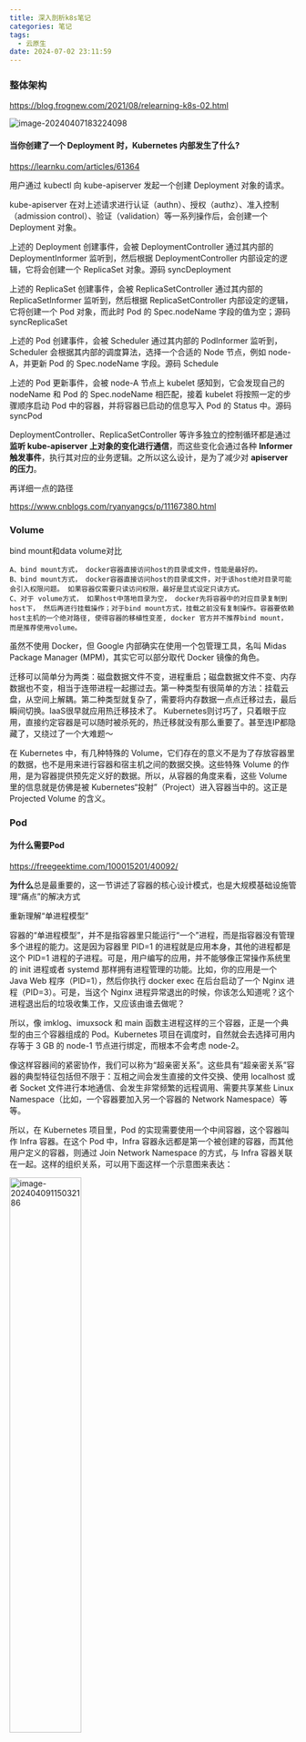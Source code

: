 ```yaml
---
title: 深入剖析k8s笔记
categories: 笔记
tags:
  - 云原生
date: 2024-07-02 23:11:59
---
```

### 整体架构

https://blog.frognew.com/2021/08/relearning-k8s-02.html

![image-20240407183224098](https://raw.githubusercontent.com/Lunaticsky-tql/blog_articles/main/深入剖析k8s笔记/20240702231149380463_679_image-20240407183224098.png)

#### 当你创建了一个 Deployment 时，Kubernetes 内部发生了什么?

https://learnku.com/articles/61364

用户通过 kubectl 向 kube-apiserver 发起一个创建 Deployment 对象的请求。

kube-apiserver 在对上述请求进行认证（authn）、授权（authz）、准入控制（admission control）、验证（validation）等一系列操作后，会创建一个 Deployment 对象。

上述的 Deployment 创建事件，会被 DeploymentController 通过其内部的 DeploymentInformer 监听到，然后根据 DeploymentController 内部设定的逻辑，它将会创建一个 ReplicaSet 对象。源码 syncDeployment

上述的 ReplicaSet 创建事件，会被 ReplicaSetController 通过其内部的 ReplicaSetInformer 监听到，然后根据 ReplicaSetController 内部设定的逻辑，它将创建一个 Pod 对象，而此时 Pod 的 Spec.nodeName 字段的值为空；源码 syncReplicaSet

上述的 Pod 创建事件，会被 Scheduler 通过其内部的 PodInformer 监听到，Scheduler 会根据其内部的调度算法，选择一个合适的 Node 节点，例如 node-A，并更新 Pod 的 Spec.nodeName 字段。源码 Schedule

上述的 Pod 更新事件，会被 node-A 节点上 kubelet 感知到，它会发现自己的 nodeName 和 Pod 的 Spec.nodeName 相匹配，接着 kubelet 将按照一定的步骤顺序启动 Pod 中的容器，并将容器已启动的信息写入 Pod 的 Status 中。源码 syncPod

DeploymentController、ReplicaSetController 等许多独立的控制循环都是通过**监听 kube-apiserver 上对象的变化进行通信**，而这些变化会通过各种 **Informer 触发事件**，执行其对应的业务逻辑。之所以这么设计，是为了减少对 **apiserver 的压力**。

再详细一点的路径

https://www.cnblogs.com/ryanyangcs/p/11167380.html

### Volume

bind mount和data volume对比

    A、bind mount方式， docker容器直接访问host的目录或文件，性能是最好的。
    B、bind mount方式， docker容器直接访问host的目录或文件，对于该host绝对目录可能会引入权限问题。 如果容器仅需要只读访问权限，最好是显式设定只读方式。
    C、对于 volume方式， 如果host中落地目录为空， docker先将容器中的对应目录复制到host下， 然后再进行挂载操作；对于bind mount方式，挂载之前没有复制操作。容器要依赖host主机的一个绝对路径, 使得容器的移植性变差, docker 官方并不推荐bind mount， 而是推荐使用volume。

虽然不使用 Docker，但 Google 内部确实在使用一个包管理工具，名叫 Midas Package Manager (MPM)，其实它可以部分取代 Docker 镜像的角色。

迁移可以简单分为两类：磁盘数据文件不变，进程重启；磁盘数据文件不变、内存数据也不变，相当于连带进程一起挪过去。第一种类型有很简单的方法：挂载云盘，从空间上解耦。第二种类型就复杂了，需要将内存数据一点点迁移过去，最后瞬间切换。IaaS很早就应用热迁移技术了。 Kubernetes则讨巧了，只着眼于应用，直接约定容器是可以随时被杀死的，热迁移就没有那么重要了。甚至连IP都隐藏了，又绕过了一个大难题～

在 Kubernetes 中，有几种特殊的 Volume，它们存在的意义不是为了存放容器里的数据，也不是用来进行容器和宿主机之间的数据交换。这些特殊 Volume 的作用，是为容器提供预先定义好的数据。所以，从容器的角度来看，这些 Volume 里的信息就是仿佛是被 Kubernetes“投射”（Project）进入容器当中的。这正是 Projected Volume 的含义。

### Pod

#### 为什么需要Pod

https://freegeektime.com/100015201/40092/

**为什么**总是最重要的，这一节讲述了容器的核心设计模式，也是大规模基础设施管理“痛点”的解决方式

重新理解“单进程模型”

容器的“单进程模型”，并不是指容器里只能运行“一个”进程，而是指容器没有管理多个进程的能力。这是因为容器里 PID=1 的进程就是应用本身，其他的进程都是这个 PID=1 进程的子进程。可是，用户编写的应用，并不能够像正常操作系统里的 init 进程或者 systemd 那样拥有进程管理的功能。比如，你的应用是一个 Java Web 程序（PID=1），然后你执行 docker exec 在后台启动了一个 Nginx 进程（PID=3）。可是，当这个 Nginx 进程异常退出的时候，你该怎么知道呢？这个进程退出后的垃圾收集工作，又应该由谁去做呢？

所以，像 imklog、imuxsock 和 main 函数主进程这样的三个容器，正是一个典型的由三个容器组成的 Pod。Kubernetes 项目在调度时，自然就会去选择可用内存等于 3 GB 的 node-1 节点进行绑定，而根本不会考虑 node-2。

像这样容器间的紧密协作，我们可以称为“超亲密关系”。这些具有“超亲密关系”容器的典型特征包括但不限于：互相之间会发生直接的文件交换、使用 localhost 或者 Socket 文件进行本地通信、会发生非常频繁的远程调用、需要共享某些 Linux Namespace（比如，一个容器要加入另一个容器的 Network Namespace）等等。

所以，在 Kubernetes 项目里，Pod 的实现需要使用一个中间容器，这个容器叫作 Infra 容器。在这个 Pod 中，Infra 容器永远都是第一个被创建的容器，而其他用户定义的容器，则通过 Join Network Namespace 的方式，与 Infra 容器关联在一起。这样的组织关系，可以用下面这样一个示意图来表达：

<img src="https://raw.githubusercontent.com/Lunaticsky-tql/blog_articles/main/深入剖析k8s笔记/20240702231154886419_779_image-20240409115032186.png" alt="image-20240409115032186" width="50%" height="50%" />

对于 Pod 里的容器 A 和容器 B 来说：

它们可以直接使用 localhost 进行通信；

它们看到的网络设备跟 Infra 容器看到的完全一样；

一个 Pod 只有一个 IP 地址，也就是这个 Pod 的 Network Namespace 对应的 IP 地址；

当然，其他的所有网络资源，都是一个 Pod 一份，并且被该 Pod 中的所有容器共享；

Pod 的生命周期只跟 Infra 容器一致，而与容器 A 和 B 无关。

#### Pod理解

Pod 看成传统环境里的“机器”、把容器看作是运行在这个“机器”里的“用户程序”，那么很多关于 Pod 对象的设计就非常容易理解了

凡是调度、网络、存储，以及安全相关的属性，基本上是 Pod 级别的。

这些属性的共同特征是，它们描述的是“机器”这个整体，而不是里面运行的“程序”。比如，配置这个“机器”的网卡（即：Pod 的网络定义），配置这个“机器”的磁盘（即：Pod 的存储定义），配置这个“机器”的防火墙（即：Pod 的安全定义）。更不用说，这台“机器”运行在哪个服务器之上（即：Pod 的调度）。

凡是跟容器的 Linux Namespace 相关的属性，也一定是 Pod 级别的。这个原因也很容易理解：Pod 的设计，就是要让它里面的容器尽可能多地共享 Linux Namespace，仅保留必要的隔离和限制能力。这样，Pod 模拟出的效果，就跟虚拟机里程序间的关系非常类似了。

```
shareProcessNamespace: true
```

这就意味着这个 Pod 里的容器要共享 PID Namespace。

**Pod，实际上是在扮演传统基础设施里“虚拟机”的角色；而容器，则是这个虚拟机里运行的用户程序。**

> 注意：Pod 这个概念，提供的是一种编排思想，而不是具体的技术方案。所以，如果愿意的话，你完全可以使用虚拟机来作为 Pod 的实现，然后把用户容器都运行在这个虚拟机里。比如，Mirantis 公司的virtlet 项目就在干这个事情。甚至，你可以去实现一个带有 Init 进程的容器项目，来模拟传统应用的运行方式。这些工作，在 Kubernetes 中都是非常轻松的，也是我们后面讲解 CRI 时会提到的内容。

#### pod生命周期

Pod 生命周期的变化，主要体现在 Pod API 对象的 Status 部分，这是它除了 Metadata 和 Spec 之外的第三个重要字段。其中，pod.status.phase，就是 Pod 的当前状态，它有如下几种可能的情况：

Pending。这个状态意味着，Pod 的 YAML 文件已经提交给了 Kubernetes，API 对象已经被创建并保存在 Etcd 当中。但是，这个 Pod 里有些容器因为某种原因而不能被顺利创建。比如，调度不成功。

Running。这个状态下，Pod 已经调度成功，跟一个具体的节点绑定。它包含的容器都已经创建成功，并且至少有一个正在运行中。

Succeeded。这个状态意味着，Pod 里的所有容器都正常运行完毕，并且已经退出了。这种情况在运行一次性任务时最为常见。

Failed。这个状态下，Pod 里至少有一个容器以不正常的状态（非 0 的返回码）退出。这个状态的出现，意味着你得想办法 Debug 这个容器的应用，比如查看 Pod 的 Events 和日志。

Unknown。这是一个异常状态，意味着 Pod 的状态不能持续地被 kubelet 汇报给 kube-apiserver，这很有可能是主从节点（Master 和 Kubelet）间的通信出现了问题。

#### 静态Pod

**静态 Pod** 在指定的节点上由 kubelet 守护进程直接管理，不需要 [API 服务器](https://kubernetes.io/zh-cn/docs/concepts/overview/components/#kube-apiserver)监管。 与由控制面管理的 Pod（例如，[Deployment](https://kubernetes.io/zh-cn/docs/concepts/workloads/controllers/deployment/)） 不同；kubelet 监视每个静态 Pod（在它失败之后重新启动）。

### Deployment

Kubernate控制器模型

1. Deployment控制器从Etcd中获取到所有携带了“app：nginx”标签的Pod，然后统计它们的数量，这就是实际状态；

2. Deployment对象的Replicas字段的值就是期望状态;

3. Deployment控制器将两个状态做比较，然后根据比较结果，确定是创建Pod，还是删除已有的Pod（具体如何操作Pod对象，我会在下一篇文章详细介绍)。

类似 Deployment 这样的一个控制器，实际上都是由上半部分的控制器定义（包括期望状态），加上下半部分的被控制对象的模板组成的。

### ServiceAccount

相信你一定有过这样的想法：我现在有了一个 Pod，我能不能在这个 Pod 里安装一个 Kubernetes 的 Client，这样就可以从容器里直接访问并且操作这个 Kubernetes 的 API 了呢？

这当然是可以的。

不过，你首先要解决 API Server 的授权问题。

Service Account 对象的作用，就是 Kubernetes 系统内置的一种“服务账户”，它是 Kubernetes 进行权限分配的对象。比如，Service Account A，可以只被允许对 Kubernetes API 进行 GET 操作，而 Service Account B，则可以有 Kubernetes API 的所有操作权限。

一旦 Pod 创建完成，容器里的应用就可以直接从这个默认 ServiceAccountToken 的挂载目录里访问到授权信息和文件。这个容器内的路径在 Kubernetes 里是固定的，即：/var/run/secrets/kubernetes.io/serviceaccount ，而这个 Secret 类型的 Volume 里面的内容如下所示：

```
ls /var/run/secrets/kubernetes.io/serviceaccount 
ca.crt namespace token
```

这种把 Kubernetes 客户端以容器的方式运行在集群里，然后使用 default Service Account 自动授权的方式，被称作“InClusterConfig”，也是我最推荐的进行 Kubernetes API 编程的授权方式。

但一定要强调的是，Pod 的恢复过程，永远都是发生在当前节点上，而不会跑到别的节点上去。事实上，一旦一个 Pod 与一个节点（Node）绑定，除非这个绑定发生了变化（`pod.spec.node` 字段被修改），否则它永远都不会离开这个节点。这也就意味着，如果这个宿主机宕机了，这个 Pod 也不会主动迁移到其他节点上去。

而如果你想让 Pod 出现在其他的可用节点上，就必须使用 Deployment 这样的“控制器”来管理 Pod，哪怕你只需要一个 Pod 副本。这就是我在第 12 篇文章《牛刀小试：我的第一个容器化应用》最后给你留的思考题的答案，即一个单 Pod 的 Deployment 与一个 Pod 最主要的区别。

只要 Pod 的 restartPolicy 指定的策略允许重启异常的容器（比如：Always），那么这个 Pod 就会保持 Running 状态，并进行容器重启。否则，Pod 就会进入 Failed 状态 。

对于包含多个容器的 Pod，只有它里面所有的容器都进入异常状态后，Pod 才会进入 Failed 状态。在此之前，Pod 都是 Running 状态。此时，Pod 的 READY 字段会显示正常容器的个数，比如：

对于一个 Deployment 所管理的 Pod，它的 ownerReference 是谁？

所以，这个问题的答案就是：ReplicaSet。

通过这些讲解，你应该了解到：Deployment 实际上是一个两层控制器。首先，它通过 ReplicaSet 的个数来描述应用的版本；然后，它再通过 ReplicaSet 的属性（比如 replicas 的值），来保证 Pod 的副本数量。

### Statefulset

首先，StatefulSet 的控制器直接管理的是 Pod。这是因为，StatefulSet 里的不同 Pod 实例，不再像 ReplicaSet 中那样都是完全一样的，而是有了细微区别的。比如，每个 Pod 的 hostname、名字等都是不同的、携带了编号的。而 StatefulSet 区分这些实例的方式，就是通过在 Pod 的名字里加上事先约定好的编号。

其次，Kubernetes 通过 Headless Service，为这些有编号的 Pod，在 DNS 服务器中生成带有同样编号的 DNS 记录。只要 StatefulSet 能够保证这些 Pod 名字里的编号不变，那么 Service 里类似于` web-0.nginx.default.svc.cluster.local`这样的 DNS 记录也就不会变，而这条记录解析出来的 Pod 的 IP 地址，则会随着后端 Pod 的删除和再创建而自动更新。这当然是 Service 机制本身的能力，不需要 StatefulSet 操心。

> 具体的，怎么定义headless service？
>
> ```yaml
> apiVersion: v1
> kind: Service
> metadata:
>  name: nginx
>  labels:
>  app: nginx
> spec:
>  ports:
>  - port: 80
>  name: web
>  clusterIP: None
>  selector:
>  app: nginx
> ```
>
> clusterIP: None

最后，StatefulSet 还为每一个 Pod 分配并创建一个同样编号的 PVC。这样，Kubernetes 就可以通过 Persistent Volume 机制为这个 PVC 绑定上对应的 PV，从而保证了每一个 Pod 都拥有一个独立的 Volume。

在这种情况下，即使 Pod 被删除，它所对应的 PVC 和 PV 依然会保留下来。所以当这个 Pod 被重新创建出来之后，Kubernetes 会为它找到同样编号的 PVC，挂载这个 PVC 对应的 Volume，从而获取到以前保存在 Volume 里的数据。

/var 包括系统运行时要改变的数据。其中包括每个系统是特定的，即不能够与其他计算机共享的目录，如/var/log，/var/lock，/var/run。有些目录还是可以与其他系统共享，如/var/mail, /var/cache/man,  /var/cache/fonts,/var/spool/news。var目录存在的目的是把usr目录在运行过程中需要更改的文件或者临时生成的文件及目录提取出来，由此可以使usr目录挂载为只读的方式。隐含要求var目录必须挂载为可以读写的方式。

### Sidecar工作示例

我们现在有一个 Java Web 应用的 WAR 包，它需要被放在 Tomcat 的 webapps 目录下运行起来。

假如，你现在只能用 Docker 来做这件事情，那该如何处理这个组合关系呢？

一种方法是，把 WAR 包直接放在 Tomcat 镜像的 webapps 目录下，做成一个新的镜像运行起来。可是，这时候，如果你要更新 WAR 包的内容，或者要升级 Tomcat 镜像，就要重新制作一个新的发布镜像，非常麻烦。

另一种方法是，你压根儿不管 WAR 包，永远只发布一个 Tomcat 容器。不过，这个容器的 webapps 目录，就必须声明一个 hostPath 类型的 Volume，从而把宿主机上的 WAR 包挂载进 Tomcat 容器当中运行起来。不过，这样你就必须要解决一个问题，即：如何让每一台宿主机，都预先准备好这个存储有 WAR 包的目录呢？这样来看，你只能独立维护一套分布式存储系统了。

实际上，有了 Pod 之后，这样的问题就很容易解决了。我们可以把 WAR 包和 Tomcat 分别做成镜像，然后把它们作为一个 Pod 里的两个容器“组合”在一起。这个 Pod 的配置文件如下所示：

```yaml
apiVersion: v1
kind: Pod
metadata:
 name: javaweb-2
spec:
 initContainers:
- image: geektime/sample:v2
 name: war
 command: ["cp", "/sample.war", "/app"]
 volumeMounts:
- mountPath: /app
 name: app-volume
 containers:
- image: geektime/tomcat:7.0
 name: tomcat
 command: ["sh","-c","/root/apache-tomcat-7.0.42-v2/bin/start.sh"]
 volumeMounts:
- mountPath: /root/apache-tomcat-7.0.42-v2/webapps
 name: app-volume
 ports:
- containerPort: 8080
 hostPort: 8001 
 volumes:
- name: app-volume
 emptyDir: {}
```



在这个 Pod 中，我们定义了两个容器，第一个容器使用的镜像是 geektime/sample:v2，这个镜像里只有一个 WAR 包（sample.war）放在根目录下。而第二个容器则使用的是一个标准的 Tomcat 镜像。

不过，你可能已经注意到，WAR 包容器的类型不再是一个普通容器，而是一个 Init Container 类型的容器。

在 Pod 中，所有 Init Container 定义的容器，都会比 spec.containers 定义的用户容器先启动。并且，Init Container 容器会按顺序逐一启动，而直到它们都启动并且退出了，用户容器才会启动。

所以，这个 Init Container 类型的 WAR 包容器启动后，我执行了一句"cp /sample.war /app"，把应用的 WAR 包拷贝到 /app 目录下，然后退出。

而后这个 /app 目录，就挂载了一个名叫 app-volume 的 Volume。

接下来就很关键了。Tomcat 容器，同样声明了挂载 app-volume 到自己的 webapps 目录下。

所以，等 Tomcat 容器启动时，它的 webapps 目录下就一定会存在 sample.war 文件：这个文件正是 WAR 包容器启动时拷贝到这个 Volume 里面的，而这个 Volume 是被这两个容器共享的。

像这样，我们就用一种“组合”方式，解决了 WAR 包与 Tomcat 容器之间耦合关系的问题。

实际上，这个所谓的“组合”操作，正是容器设计模式里最常用的一种模式，它的名字叫：sidecar。

顾名思义，sidecar 指的就是我们可以在一个 Pod 中，启动一个辅助容器，来完成一些独立于主进程（主容器）之外的工作。

### DaemonSet

DaemonSet 只管理 Pod 对象，然后通过 nodeAffinity 和 Toleration 这两个调度器的小功能，保证了每个节点上有且只有一个 Pod。

DaemonSet 使用 ControllerRevision，来保存和管理自己对应的“版本”。这种“面向 API 对象”的设计思路，大大简化了控制器本身的逻辑，也正是 Kubernetes 项目“声明式 API”的优势所在。

### Job

定义了 restartPolicy=Never，那么离线作业失败后 Job Controller 就会不断地尝试创建一个新 Pod

定义的 restartPolicy=OnFailure，那么离线作业失败后，Job Controller 就不会去尝试创建新的 Pod。但是，它会不断地尝试重启 Pod 里的容器。

### 声明式API

如何使用控制器模式，同 Kubernetes 里 API 对象的“增、删、改、查”进行协作，进而完成用户业务逻辑的编写过程。

实际上，可以简单地理解为，kubectl replace 的执行过程，是使用新的 YAML 文件中的 API 对象，替换原有的 API 对象；而 kubectl apply，则是执行了一个对原有 API 对象的 PATCH 操作，前者是“命令式”，后者是“声明式”

kube-apiserver 在响应命令式请求（比如，kubectl replace）的时候，一次只能处理一个写请求，否则会有产生冲突的可能。而对于声明式请求（比如，kubectl apply），一次能处理多个写操作，并且具备 Merge 能力。

典型应用：Istio 项目

24，25讲如何在 Kubernetes 里添加 API 资源

APIServer

/api/version/core_source

/apis/group/version/resource

#### API编程

所谓的 Informer，就是一个自带缓存和索引机制，可以触发 Handler 的客户端库。这个本地缓存在 Kubernetes 中一般被称为 Store，索引一般被称为 Index。

Informer 使用了 Reflector 包，它是一个可以通过 ListAndWatch 机制获取并监视 API 对象变化的客户端封装。

Reflector 和 Informer 之间，用到了一个“增量先进先出队列”进行协同。而 Informer 与你要编写的控制循环之间，则使用了一个工作队列来进行协同。

在实际应用中，除了控制循环之外的所有代码，实际上都是 Kubernetes 为你自动生成的，即：pkg/client/{informers, listers, clientset}里的内容。

而这些自动生成的代码，就为我们提供了一个可靠而高效地获取 API 对象“期望状态”的编程库。

所以，接下来，作为开发者，你就只需要关注如何拿到“实际状态”，然后如何拿它去跟“期望状态”做对比，从而决定接下来要做的业务逻辑即可。

### RBAC

角色（Role），其实就是一组权限规则列表。而我们分配这些权限的方式，就是通过创建 RoleBinding 对象，将被作用者（subject）和权限列表进行绑定。

而对于 Kubernetes 的内置“用户”ServiceAccount 来说，“用户组”的概念也同样适用。

实际上，一个 ServiceAccount，在 Kubernetes 里对应的“用户”的名字是：

```yaml
system:serviceaccount:<Namespace名字>:<ServiceAccount名字>
```

而它对应的内置“用户组”的名字，就是：

```yml
system:serviceaccounts:<Namespace名字>
```

比如，现在我们可以在 RoleBinding 里定义如下的 subjects：

```yml
subjects:
- kind: Group
  name: system:serviceaccounts:mynamespace
  apiGroup: rbac.authorization.k8s.io
```

这就意味着这个 Role 的权限规则，作用于 mynamespace 里的所有 ServiceAccount。这就用到了“用户组”的概念。

而下面这个例子：

```yml
subjects:
- kind: Group
  name: system:serviceaccounts
  apiGroup: rbac.authorization.k8s.io
```

就意味着这个 Role 的权限规则，作用于整个系统里的所有 ServiceAccount。

在 Kubernetes 中已经内置了很多个为系统保留的 ClusterRole，它们的名字都以 system: 开头

**典型应用场景：所有Namespace 下的默认 ServiceAccount，绑定一个只读权限的 Role。**

```yml
kind: ClusterRoleBinding
apiVersion: rbac.authorization.k8s.io/v1
metadata:
  name: readonly-all-default
subjects:
  - kind: ServiceAccount
    name: system.serviceaccount.default
roleRef:
  kind: ClusterRole
  name: view
  apiGroup: rbac.authorization.k8s.io
```

解释：

 ClusterRole 和 ClusterRoleBinding 这两个 API 对象的用法跟 Role 和 RoleBinding 完全一样。只不过，它们的定义里，没有了 Namespace 字段，是针对整个Cluster的。

Kubernetes 提供了四个预先定义好的 ClusterRole 来供用户直接使用：

- cluster-admin；

- admin；

- edit；

- view

### Operator

Operator 的工作原理，实际上是利用了 Kubernetes 的自定义 API 资源（CRD），来描述我们想要部署的“有状态应用”；然后在自定义控制器里，根据自定义 API 对象的变化，来完成具体的部署和运维工作。

举例： Etcd Operator（已经Archive了，简单了解下思想ok）

Etcd Operator 部署 Etcd 集群，采用的是静态集群（Static）的方式。

静态集群的好处是，它不必依赖于一个额外的服务发现机制来组建集群，非常适合本地容器化部署。而它的难点，则在于你必须在部署的时候，就规划好这个集群的拓扑结构，并且能够知道这些节点固定的 IP 地址。Etcd Operator，就是要把上述过程自动化，这其实等同于：用代码来生成每个 Etcd 节点 Pod 的启动命令，然后把它们启动起来。

### 存储

#### [PV&PVC](https://freegeektime.com/100015201/42698/)

PV 描述的，是持久化存储数据卷，PVC 描述的，则是 Pod 所希望使用的持久化存储的属性

而用户创建的 PVC 要真正被容器使用起来，就必须先和某个符合条件的 PV 进行绑定。这里要检查的条件，包括两部分：

第一个条件，当然是 PV 和 PVC 的 spec 字段。比如，PV 的存储（storage）大小，就必须满足 PVC 的要求。

而第二个条件，则是 PV 和 PVC 的 storageClassName 字段必须一样。

**PersistentVolumeController** 会不断地查看当前每一个 PVC，是不是已经处于 Bound（已绑定）状态。如果不是，那它就会遍历所有的、可用的 PV，并尝试将其与这个“单身”的 PVC 进行绑定。

对于为容器准备一个持久化Volume这件事。需要经过K8s“两阶段处理”：

Attach：为虚拟机挂载远程磁盘

Mount：将磁盘设备格式化并挂载到 Volume 宿主机目录

> 对应地，在删除一个 PV 的时候，Kubernetes 也需要 Unmount 和 Dettach 两个阶段来处理。远程文件存储不需要attach

StorageClass 的作用，是充当 PV 的模板。并且，只有同属于一个 StorageClass 的 PV 和 PVC，才可以绑定在一起

StorageClass 的另一个重要作用，是指定 PV 的 Provisioner（存储插件）。这时候，如果你的存储插件支持 Dynamic Provisioning 的话，Kubernetes 就可以自动为你创建 PV 了

![image-20240305141902205](C:\Users\12926\AppData\Roaming\Typora\typora-user-images\image-20240305141902205.png)

总结一下：

用户提交请求创建pod，Kubernetes发现这个pod声明使用了PVC，那就靠PersistentVolumeController帮它找一个PV配对。 

没有现成的PV，就去找对应的StorageClass，帮它新创建一个PV，然后和PVC完成绑定。

 新创建的PV，还只是一个API 对象，需要经过“两阶段处理”变成宿主机上的“持久化 Volume”才真正有用： 

第一阶段由运行在master上的AttachDetachController负责，为这个PV完成 Attach 操作，为宿主机挂载远程磁盘；

第二阶段是运行在每个节点上kubelet组件的内部，把第一步attach的远程磁盘 mount 到宿主机目录。这个控制循环叫VolumeManagerReconciler，运行在独立的Goroutine，不会阻塞kubelet主循环。 

完成这两步，PV对应的“持久化 Volume”就准备好了，POD可以正常启动，将“持久化 Volume”挂载在容器内指定的路径。

#### [Local Persistent Volume](https://freegeektime.com/100015201/42819/)

目的：用户希望 Kubernetes 能够直接使用宿主机上的本地磁盘目录，而不依赖于远程存储服务，来提供“持久化”的容器 Volume

> 你绝不应该把一个宿主机上的目录当作 PV 使用。不同的本地目录之间也缺乏哪怕最基础的 I/O 隔离机制。因此需要“一个 PV 一块盘”

如何实现本地持久化存储

PV 的定义里：local 字段，指定了它是一个 Local Persistent Volume

它的 provisioner 字段，我们指定的是 no-provisioner。这是因为 Local Persistent Volume 目前尚不支持 Dynamic Provisioning

StorageClass 还定义了一个 volumeBindingMode=WaitForFirstConsumer 的属性。它是 Local Persistent Volume 里一个非常重要的特性，即：延迟绑定。

在删除 PV 时需要按如下流程执行操作：

- 删除使用这个 PV 的 Pod；

- 从宿主机移除本地磁盘（比如，umount 它）；

- 删除 PVC；

- 删除 PV。

### Network

#### 单机容器的网络理解

https://freegeektime.com/100015201/64948/

Host模式最简单，作为一个容器，它可以声明直接使用宿主机的网络栈（–net=host），即：不开启 Network Namespace。

Bridge模式复杂一点，但是是理解后面网络模型的基础。

在 Linux 中，能够起到虚拟交换机作用的网络设备，是网桥（Bridge）。它是一个工作在数据链路层（Data Link）的设备，主要功能是根据 MAC 地址学习来将数据包转发到网桥的不同端口（Port）上。

Docker 项目会默认在宿主机上创建一个名叫 docker0 的网桥，凡是连接在 docker0 网桥上的容器，就可以通过它来进行通信。

docker0 处理转发的过程，则是扮演二层交换机的角色。此时，docker0 网桥根据数据包的目的 MAC 地址（也就是 nginx-2 容器的 MAC 地址），在它的 CAM 表（即交换机通过 MAC 地址学习维护的端口和 MAC 地址的对应表）里查到对应的端口，然后把数据包发往这个端口。

容器要想跟外界进行通信，它发出的 IP 包就必须从它的 Network Namespace 里出来，来到宿主机上。

而解决这个问题的方法就是：为容器创建一个一端在容器里充当默认网卡、另一端在宿主机上的 Veth Pair 设备。

在 Linux 中，TUN 设备是一种工作在三层（Network Layer）的虚拟网络设备。TUN 设备的功能非常简单，即：在操作系统内核和用户应用程序之间传递 IP 包。

#### 怎么跨node进行容器通信

首先从容易理解比较简单的方法开始讲解：

打隧道，flannel，需要对二层三层网络有比较深的理解

https://freegeektime.com/100015201/65287/

UDP模式和VXLAN，即 Virtual Extensible LAN（虚拟可扩展局域网）模式。后者是主流，实现方式是在二层三层之间加一个VXLAN header，然后再套二层。

总体概述：

Kubernetes通过一个叫做CNI的接口，维护了一个单独的网桥来代替docker0。这个网桥的名字就叫作：CNI网桥，它在宿主机上的设备名称默认是：cni0。

容器“跨主通信”的三种主流实现方法：UDP、host-gw、VXLAN。  之前介绍了UDP和VXLAN，它们都属于隧道模式，需要封装和解封装。

接下来介绍一种纯三层网络方案，host-gw模式和Calico项目 Host-gw模式通过在宿主机上添加一个路由规则：      

<目的容器IP地址段> via <网关的IP地址> dev eth0 

IP包在封装成帧发出去的时候，会使用路由表里的“下一跳”来设置目的MAC地址。这样，它就会通过二层网络到达目的宿主机。 这个三层网络方案得以正常工作的核心，是为每个容器的IP地址，找到它所对应的，“下一跳”的网关。

所以说，Flannel  host-gw模式必须要求集群宿主机之间是二层连通的，如果宿主机分布在了不同的VLAN里（三层连通），由于需要经过的中间的路由器不一定有相关的路由配置（出于安全考虑，公有云环境下，宿主机之间的网关，肯定不会允许用户进行干预和设置），部分节点就无法找到容器IP的“下一跳”网关了，host-gw就无法工作了。

 Calico项目提供的网络解决方案，与Flannel的host-gw模式几乎一样，也会在宿主机上添加一个路由规则：     

<目的容器IP地址段> via <网关的IP地址> dev eth0 

其中，网关的IP地址，正是目的容器所在宿主机的IP地址，而正如前面所述，这个三层网络方案得以正常工作的核心，是为每个容器的IP地址，找到它所对应的，“下一跳”的网关。

区别是如何维护路由信息： 

Host-gw :  Flannel通过Etcd和宿主机上的flanneld来维护路由信息 

Calico: 通过BGP（边界网关协议）来实现路由自治，所谓BGP，就是在大规模网络中实现节点路由信息共享的一种协议。 

隧道技术（需要封装包和解包，因为需要伪装成宿主机的IP包，需要三层链通）：Flannel UDP / VXLAN  / Calico IPIP 三层网络（不需要封包和解封包，需要二层链通）：Flannel host-gw / Calico 普通模式

### Service

Service 提供的是 Round Robin 方式的负载均衡。对于这种方式，我们称为：ClusterIP 模式的 Service。

Service 的负载均衡策略，有iptables 和 ipvs 模式

iptables模式，会在宿主机上创建一个规则，提供统一ip入口跳转到一组规则，然后这一组规则实际上是一组随机模式（–mode random）的 iptables 链。

但kube-proxy 通过 iptables 处理 Service 的过程，其实需要在宿主机上设置相当多的 iptables 规则。而且，kube-proxy 还需要在控制循环里不断地刷新这些规则来确保它们始终是正确的。

一直以来，基于 iptables 的 Service 实现，都是制约 Kubernetes 项目承载更多量级的 Pod 的主要障碍。

ClusterIP 模式的 Service 为你提供的，就是一个 Pod 的稳定的 IP 地址，即 VIP。并且，这里 Pod 和 Service 的关系是可以通过 Label 确定的。

而 Headless Service 为你提供的，则是一个 Pod 的稳定的 DNS 名字，并且，这个名字是可以通过 Pod 名字和 Service 名字拼接出来的。

#### 如何从集群外界访问Service

https://freegeektime.com/100015201/68964/

从外部访问 Service 的三种方式（NodePort、LoadBalancer 和 External Name）

NodePort顾名思义，就是访问宿主机（Node）的ip:port，就可以访问某个被Service代理Pod的端口，这是通过在每台宿主机上生成iptables 规则转发到随机模式的 iptables 规则。

在公有云提供的 Kubernetes 服务里，都使用了一个叫作 CloudProvider 的转接层，来跟公有云本身的 API 进行对接。所以，在上述 LoadBalancer 类型的 Service 被提交后，Kubernetes 就会调用 CloudProvider 在公有云上为你创建一个负载均衡服务，并且把被代理的 Pod 的 IP 地址配置给负载均衡服务做后端。

ExternalName 类型的 Service，其实是在 kube-dns 里为你添加了一条 CNAME 记录。这时，访问 my-service.default.svc.cluster.local 就和访问 my.database.example.com 这个域名是一个效果了。

Kubernetes 的 Service 还允许你为 Service 分配公有 IP 地址。不过，在这里 Kubernetes 要求 externalIPs 必须是至少能够路由到一个 Kubernetes 的节点。

所谓 Service，其实就是 Kubernetes 为 Pod 分配的、固定的、基于 iptables（或者 IPVS）的访问入口。而这些访问入口代理的 Pod 信息，则来自于 Etcd，由 kube-proxy 通过控制循环来维护。

### Ingress

Kubernetes 提出 Ingress 概念的原因其实也非常容易理解，有了 Ingress 这个抽象，用户就可以根据自己的需求来自由选择 Ingress Controller。比如，如果你的应用对代理服务的中断非常敏感，那么你就应该考虑选择类似于 Traefik 这样支持“热加载”的 Ingress Controller 实现。

实例：

这种全局的、为了代理不同后端 Service 而设置的负载均衡服务，就是 Kubernetes 里的 Ingress 服务。

所以，Ingress 的功能其实很容易理解：所谓 Ingress，就是 Service 的“Service”。

```yaml
apiVersion: extensions/v1beta1
kind: Ingress
metadata:
 name: cafe-ingress
spec:
 tls:
 - hosts:
 - cafe.example.com
 secretName: cafe-secret
 rules:
 - host: cafe.example.com
 http:
 paths:
 - path: /tea
 backend:
 serviceName: tea-svc
 servicePort: 80
 - path: /coffee
 backend:
 serviceName: coffee-svc
 servicePort: 80
```

### 资源管理

#### 资源分类

在 Kubernetes 中，像 CPU 这样的资源被称作“可压缩资源”（compressible resources）。它的典型特点是，当可压缩资源不足时，Pod 只会“饥饿”，但不会退出。

而像内存这样的资源，则被称作“不可压缩资源（incompressible resources）。当不可压缩资源不足时，Pod 就会因为 OOM（Out-Of-Memory）被内核杀掉。

而由于 Pod 可以由多个 Container 组成，所以 CPU 和内存资源的限额，是要配置在每个 Container 的定义上的。这样，Pod 整体的资源配置，就由这些 Container 的配置值累加得到。

我们知道，在使用容器的时候，你可以通过设置 cpuset 把容器绑定到某个 CPU 的核上，而不是像 cpushare 那样共享 CPU 的计算能力。

这种情况下，由于操作系统在 CPU 之间进行上下文切换的次数大大减少，容器里应用的性能会得到大幅提升。事实上，cpuset 方式，是生产环境里部署在线应用类型的 Pod 时，非常常用的一种方式。

#### QoS级别

当 Pod 里的每一个 Container 都同时设置了 requests 和 limits，并且 requests 和 limits 值相等的时候，这个 Pod 就属于 Guaranteed 类别

而当 Pod 不满足 Guaranteed 的条件，但至少有一个 Container 设置了 requests。那么这个 Pod 就会被划分到 Burstable 类别

而如果一个 Pod 既没有设置 requests，也没有设置 limits，那么它的 QoS 类别就是 BestEffort

正是基于上述讲述，在实际的使用中，我强烈建议你将 DaemonSet 的 Pod 都设置为 Guaranteed 的 QoS 类型。否则，一旦 DaemonSet 的 Pod 被回收，它又会立即在原宿主机上被重建出来，这就使得前面资源回收的动作，完全没有意义了。

### 容器调度

#### 默认调度器

Kubernetes 的整体架构中，kube-scheduler 的责任虽然重大，但其实它却是在社区里最少受到关注的组件之一。这里的原因也很简单，调度这个事情，在不同的公司和团队里的实际需求一定是大相径庭的，上游社区不可能提供一个大而全的方案出来。所以，将默认调度器进一步做轻做薄，并且插件化，才是 kube-scheduler 正确的演进方向。

K8s项目中默认调度器的主要职责是就是为了新创建出来的Pod寻找一个最合适的Node。 调度器首先会调用一组叫Predicate的调度算法，来检每一个Node。然后再调用一组叫作Priority的调度算法来给上一步得到的结果里的每一个Node打分。最终的调度结果就是得分最高的那个Node。

 Kubernetes 的调度器的核心，实际上就是两个相互独立的控制循环。第一个是Informer  Path，主要是启动一系列Informer用来监听(Watch)Etcd中的Pod,Node,  Service等与调度相关的API对象的变化。此外，Kubernetes 的默认调度器还要负责对调度器缓存（即：scheduler  cache）进行更新。事实上，Kubernetes 调度部分进行性能优化的一个最根本原则，就是尽最大可能将集群信息 Cache  化，以便从根本上提高 Predicate 和 Priority 调度算法的执行效率。第二个控制循环是Scheduling  Path，主要逻辑是不断从调度队列里调出Pod，然后用Predicates算法进行过滤，得到一组可以运行这个Pod的宿主机列表，然后再用Priority打分，得分高的称为Pod结果。

#### 详细的调度过程

待调度Pod被提交到apiServer -> 更新到etcd -> 调度器Watch  etcd感知到有需要调度的pod（Informer） -> 取出待调度Pod的信息 ->Predicates：  挑选出可以运行该Pod的所有Node -> Priority：给所有Node打分 -> 将Pod绑定到得分最高的Node上  -> 将Pod信息更新回Etcd -> node的kubelet感知到etcd中有自己node需要拉起的pod ->  取出该Pod信息，做基本的二次检测（端口，资源等） -> 在node 上拉起该pod 。 

Predicates阶段会有很多过滤规则：比如volume相关，node相关，pod相关 Priorities阶段会为Node打分，Pod调度到得分最高的Node上，打分规则比如： 空余资源、实际物理剩余、镜像大小、Pod亲和性等 Kuberentes中可以为Pod设置优先级，高优先级的Pod可以： 1、在调度队列中先出队进行调度  2、调度失败时，触发抢占，调度器为其抢占低优先级Pod的资源。

 Kuberentes默认调度器有两个调度队列： activeQ：凡事在该队列里的Pod，都是下一个调度周期需要调度的 unschedulableQ: 存放调度失败的Pod，当里面的Pod更新后就会重新回到activeQ，进行“重新调度” 默认调度器的抢占过程： 确定要发生抢占 -> 调度器将所有节点信息复制一份，开始模拟抢占 ->  检查副本里的每一个节点，然后从该节点上逐个删除低优先级Pod，直到满足抢占者能运行 -> 找到一个能运行抢占者Pod的node -> 记录下这个Node名字和被删除Pod的列表 -> 模拟抢占结束 -> 开始真正抢占 ->  删除被抢占者的Pod，将抢占者调度到Node上。

### GPU管理

Kuberentes通过Extended  Resource来支持自定义资源，比如GPU。为了让调度器知道这种自定义资源在各Node上的数量，需要的Node里添加自定义资源的数量。实际上，这些信息并不需要人工去维护，所有的硬件加速设备的管理都通过Device Plugin插件来支持，也包括对该硬件的Extended Resource进行汇报的逻辑。 Device Plugin 、kubelet、调度器如何协同工作： 汇报资源： Device Plugin通过gRPC与本机kubelet连接 -> Device  Plugin定期向kubelet汇报设备信息，比如GPU的数量 -> kubelet 向APIServer发送的心跳中，以Extended Reousrce的方式加上这些设备信息，比如GPU的数量 调度： Pod申明需要一个GPU -> 调度器找到GPU数量满足条件的node -> Pod绑定到对应的Node上 ->  kubelet发现需要拉起一个Pod，且该Pod需要GPU -> kubelet向 Device Plugin 发起  Allocate()请求 -> Device  Plugin根据kubelet传递过来的需求，找到这些设备对应的设备路径和驱动目录，并返回给kubelet ->  kubelet将这些信息追加在创建Pod所对应的CRI请求中 ->  容器创建完成之后，就会出现这个GPU设备（设备路径+驱动目录）-> 调度完成

### kubelet

kubelet 的 SyncLoop 和 CRI 的设计，是其中最重要的两个关键点。也正是基于以上设计，SyncLoop 本身就要求这个控制循环是绝对不可以被阻塞的。所以，凡是在 kubelet 里有可能会耗费大量时间的操作，比如准备 Pod 的 Volume、拉取镜像等，SyncLoop 都会开启单独的 Goroutine 来进行操作。

### 安全容器

https://freegeektime.com/100015201/71606/

Kata Containers 原生就带有了 Pod 的概念。即：这个 Kata Containers 启动的虚拟机，就是一个 Pod；而用户定义的容器，就是运行在这个轻量级虚拟机里的进程。在具体实现上，Kata Containers 的虚拟机里会有一个特殊的 Init 进程负责管理虚拟机里面的用户容器，并且只为这些容器开启 Mount Namespace。所以，这些用户容器之间，原生就是共享 Network 以及其他 Namespace 的。（Kata Containers 的本质，就是一个轻量化虚拟机）

gVisor 虽然现在没有任何优势，但是这种通过在用户态运行一个操作系统内核，拦截部分系统调用，来为应用进程提供强隔离的思路，的确是未来安全容器进一步演化的一个非常有前途的方向。不过，gVisor 就会因为需要频繁拦截系统调用而出现性能急剧下降的情况。此外，gVisor 由于要自己使用 Sentry 去模拟一个 Linux 内核，所以它能支持的系统调用是有限的，只是 Linux 系统调用的一个子集。

Firecracker 和 Kata Containers 的本质原理，其实是一样的。只不过， Kata Containers 默认使用的 VMM 是 Qemu，而 Firecracker，则使用自己编写的 VMM。

### 监控

#### 一个监控系统的典型架构

采集器：用于收集监控数据，业界有不少开源解决方案，大同小异，总体分为推拉两种模式，各有应用场景。Telegraf、Exporters用得最广泛，Grafana- Agent和Categraf是后来者，当然还有Datadog--Agent这种商业解决方案，我的建议是优先考虑Categraf，相对而言，它使用起来更加便捷。如果有些场景Categraf没有覆盖，可以考虑辅以一些特定的Exporter。

时序库：用于存储时序数据，是一个非常内卷的行业，有很多开源方案可供选择。如果规模比较小，1000台机器以下，通常一个单机版本的Prometheus 就够用了。如果规模再大一些，建议你考虑VictoriaMetrics，毕竟架构简单，简单的东西可能不完备，但是出了问题容易排查，更加可控。

告警引擎：用于做告警规则判断，生成告警事件。这是监控系统的一个重要组成部分，通常是基于固定阈值规侧来告警。当然，随着时代的发展，也有系统支持统计算法和机器学习的方式做告警预判，我觉得是可以尝试的。AiOps概念中最容易落地，或者说落地之后最容易有效果的，就是告警引擎。不过 Google SRE的观点是不希望在告警中使用太多magic的手段，这个就见仁见智了。

数据展示：用于渲染展示监控数据。最常见的图表就是折线图，可以清晰明了地看到数据变化趋势，有些人会把监控大盘配置得特别花哨，各种能用的图表类型都用一下，这一点我不敢苟同，我还是觉得实用性才是最核心的诉求。很多监控系统会内置看图功能，开源领域最成熟的就是Grafana，如果某个存储无法和Grafana对接，其流行性都会大打折扣。

#### 我们要监控啥子东西

Google的四个黄金指标

延迟：服务请求所花费的时间，比如用户获取商品列表页面调用的某个接口， 花费30毫秒。这个指标需要区分成功请求和失败请求，因为失败的请求可能会立刻返回，延迟很小， 会扰乱正常的请求延迟数据。

流量：HTTP服务的话就是每秒HTTP请求数，RPC服务的话就是每秒 RPCCal‖l的数量，如果是数据库，可能用数据库系统的事务量来作为流量指标。

**错误**：请求失败的速率，即每秒有多少请求失败，比如HTTP请求返回了 500错误码，说明这个请求是失败的，或者虽然返回的状态码是200，但是返回的内容不符合预期，也认为是请求失败。

饱和度：描述应用程序有多“满”，或者描述受限的资源，比如CPU密集型应用，CPU使用率就可以作为饱和度指标。

### 常见问题

Linux容器是共享宿主机内核的，宿主机的内核决定了容器内应用真正能够使用到的内核版本。

资源限制仅通过cgroups限制了固定几种资源的使用不会超限，但是它既不能隔离被共享的硬件比如L3 cache，也不能有效地防止容器逃逸的问题。

Windows应用需要的Windows内核能力是不可能由Linux宿主机提供的，但是基于虚拟化的容器可以提供独立的guest kernel所以没问题。

默认情况下宿主机的/proc文件系统是不被Linux容器隔离的，而top命令的数据源就是proc。

容器镜像都是只读层，可读写层、init层等是容器运行起来之后挂载上去的。

Linux容器的Volume，本质上就是一个挂载在可读写层的宿主机目录。既不是层，也不是任何层的一部分。

**Kubernetes的设计目标是一个容器化基础设施管理系统**，它的目标用户是基础设施以及平台层系统研发人员，不是业务研发人员。资源调度是Kubernetes的一个基础功能但是并不是Kubernetes的核心功能。

除了InitContainer之外，Pod中的其他容器不保证顺序。

Kubernetes中并没有“应用”的概念，Deployment是一种**Workload**(工作负载)

Deployment的滚动升级仅调节Pod实例数量，不调整不同版本的流量

StatefulSet控制器升级Pod严格按照一个一个的顺序来升级，不会同时出现多个版本的Pod(比如蓝绿发布的情况)，这是Deployment才可以做的事情

StatefulSet依靠PV/PVC机制来保证PV实例永远能够跟相应的Pod“绑定”在一起

Controller工作本身并不依赖于WorkQueue,但是声明和使用WorkQueue有助于编写性能更好的Controller,减少阻塞

PVC是用户角度对存储服务的诉求，PV是系统管理员角度对存储实例的描述，StorageClass是一类PV的抽象描述。

PVC跟PV是一对一绑定的，一旦绑定就意味着这个PVC的诉求得到了满足，用户可以使用了。

Kubernetes默认的Service由运行在宿主机上的kube-proxy配置iptables或者IPVS规则来实现，所以不可能在集群外产生作用

Kubernetes调度器使用一个Queue来进行串行调度，不是并发模型

